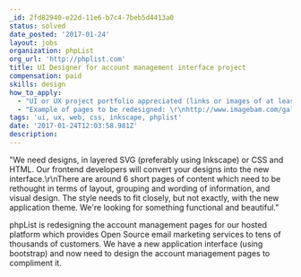 ```yaml
---
_id: 2fd82940-e22d-11e6-b7c4-7beb5d4413a0
status: solved
date_posted: '2017-01-24'
layout: jobs
organization: phpList
org_url: 'http://phplist.com'
title: UI Designer for account management interface project
compensation: paid
skills: design
how_to_apply:
  - "UI or UX project portfolio appreciated (links or images of at least two past projects please).\r\nTo apply email hosted at phplist dot com with your details."
  - "Example of pages to be redesigned: \r\nhttp://www.imagebam.com/gallery/z4vl1q6i4ga6cr3vmymulndbvaduntim\r\n\r\nPages from new application theme: \r\nhttp://www.imagebam.com/gallery/tzpc5x71it9h1yz1ef07ib7ansm7nl4h"
tags: 'ui, ux, web, css, inkscape, phplist'
date: '2017-01-24T12:03:58.981Z'
description:
---
```


"We need designs, in layered SVG (preferably using Inkscape) or CSS and HTML. Our frontend developers will convert your designs into the new interface.\r\nThere are around 6 short pages of content which need to be rethought in terms of layout, grouping and wording of information, and visual design. The style needs to fit closely, but not exactly, with the new application theme. We're looking for something functional and beautiful."

phpList is redesigning the account management pages for our hosted platform which provides Open Source email marketing services to tens of thousands of customers. We have a new application interface (using bootstrap) and now need to design the account management pages to compliment it.
